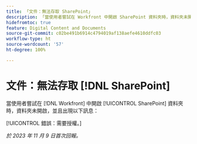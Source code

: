 ```yaml
---
title: 「文件：無法存取 SharePoint」
description: 「當使用者嘗試在 Workfront 中開啟 SharePoint 資料夾時，資料夾未開啟，並且出現一則訊息。」
hidefromtoc: true
feature: Digital Content and Documents
source-git-commit: c02be491b6914c4794019af138aefe4610ddfc03
workflow-type: ht
source-wordcount: '57'
ht-degree: 100%

---
```



# 文件：無法存取 [!DNL SharePoint]

<!--WF and WFP-->

當使用者嘗試在 [!DNL Workfront] 中開啟 [!UICONTROL SharePoint] 資料夾時，資料夾未開啟，並且出現以下訊息：

[!UICONTROL 錯誤：需要授權。]

_於 2023 年 11 月 9 日首次回報。_
